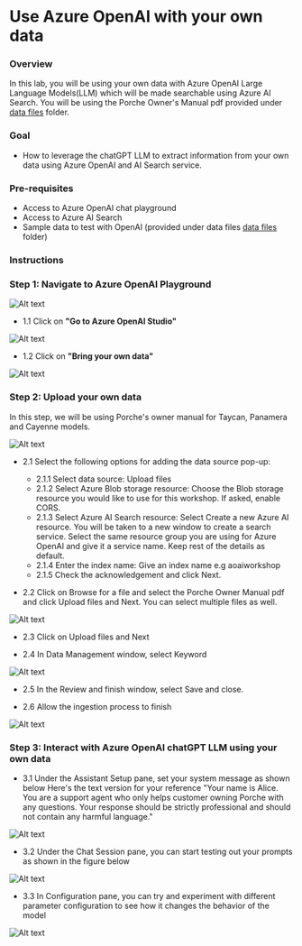 # Use Azure OpenAI with your own data

### Overview
In this lab, you will be using your own data with Azure OpenAI Large Language Models(LLM) which will be made searchable using Azure AI Search. You will be using the Porche Owner's Manual pdf provided under [data files](/data%20files/) folder.


### Goal
* How to leverage the chatGPT LLM to extract information from your own data using Azure OpenAI and AI Search service.

### Pre-requisites
* Access to Azure OpenAI chat playground
* Access to Azure AI Search
* Sample data to test with OpenAI (provided under data files [data files](/data%20files/) folder)

### Instructions

### Step 1: Navigate to Azure OpenAI Playground

![Alt text](Images/step1.1.png)

* 1.1 Click on **"Go to Azure OpenAI Studio"**

![Alt text](Images/step1.11.png)

* 1.2 Click on **"Bring your own data"**

![Alt text](Images/step1.2.png)

### Step 2: Upload your own data
In this step, we will be using Porche's owner manual for Taycan, Panamera and Cayenne models.

![Alt text](Images/step2.png)

* 2.1 Select the following options for adding the data source pop-up:
    * 2.1.1 Select data source: Upload files
    * 2.1.2 Select Azure Blob storage resource: Choose the Blob storage resource you would like to use for this workshop. If asked, enable CORS.
    * 2.1.3 Select Azure AI Search resource: Select Create a new Azure AI resource. You will be taken to a new window to create a search service. Select the same resource group you are using for Azure OpenAI and give it a service name. Keep rest of the details as default.
    * 2.1.4 Enter the index name: Give an index name e.g aoaiworkshop
    * 2.1.5 Check the acknowledgement and click Next.


* 2.2 Click on Browse for a file and select the Porche Owner Manual pdf and click Upload files and Next. You can select multiple files as well.

![Alt text](Images/step2.2.png)

* 2.3 Click on Upload files and Next

* 2.4 In Data Management window, select Keyword

![Alt text](Images/step2.3.png)

* 2.5 In the Review and finish window, select Save and close.

* 2.6 Allow the ingestion process to finish

![Alt text](Images/step2.6.png)

### Step 3: Interact with Azure OpenAI chatGPT LLM using your own data

* 3.1 Under the Assistant Setup pane, set your system message as shown below
Here's the text version for your reference "Your name is Alice. You are a support agent who only helps customer owning Porche with any questions. Your response should be strictly professional and should not contain any harmful language."

![Alt text](Images/step3.1.png)

* 3.2 Under the Chat Session pane, you can start testing out your prompts as shown in the figure below

![Alt text](Images/step3.2.png)

* 3.3 In Configuration pane, you can try and experiment with different parameter configuration to see how it changes the behavior of the model

![Alt text](Images/step3.3.png)
